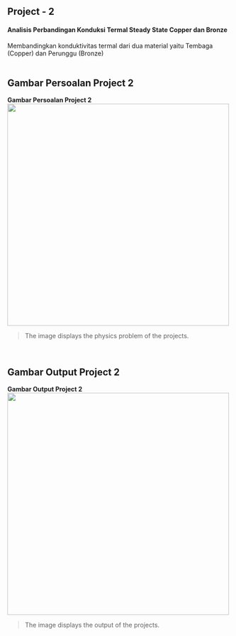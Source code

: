 ## Project - 2 
#### **Analisis Perbandingan Konduksi Termal Steady State Copper dan Bronze**
Membandingkan konduktivitas termal dari dua material yaitu Tembaga (Copper) dan Perunggu (Bronze)
<br />
<br />

## Gambar Persoalan Project 2
**Gambar Persoalan Project 2** <br />
<img width="500" src="Project-2_Team2_FB_AnalisisPerbandinganKonduktivitasTermaldalamkeadaanSteadyStatepadaMaterialKonduktorPanasCopperdanBronzedenganMetodeFiniteDifferenceEquation/Images/Persoalan_Fisika_Projek_Akhir.jpg.jpeg">
>The image displays the physics problem of the projects.
<br />

## Gambar Output Project 2
**Gambar Output Project 2** <br />
<img width="500" src="Project-2_Team2_FB_AnalisisPerbandinganKonduktivitasTermaldalamkeadaanSteadyStatepadaMaterialKonduktorPanasCopperdanBronzedenganMetodeFiniteDifferenceEquation/Images/output.png">
>The image displays the output of the projects.
<br />

